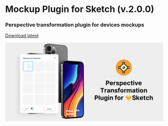 # Mockup Plugin for Sketch (v.2.0.0)
### Perspective transformation plugin for devices mockups

[Download latest](https://github.com/ruslanlatypov/Mockup-Plugin-for-Sketch/archive/v2.0.0.zip)

![alt text](/about.png "About image")​